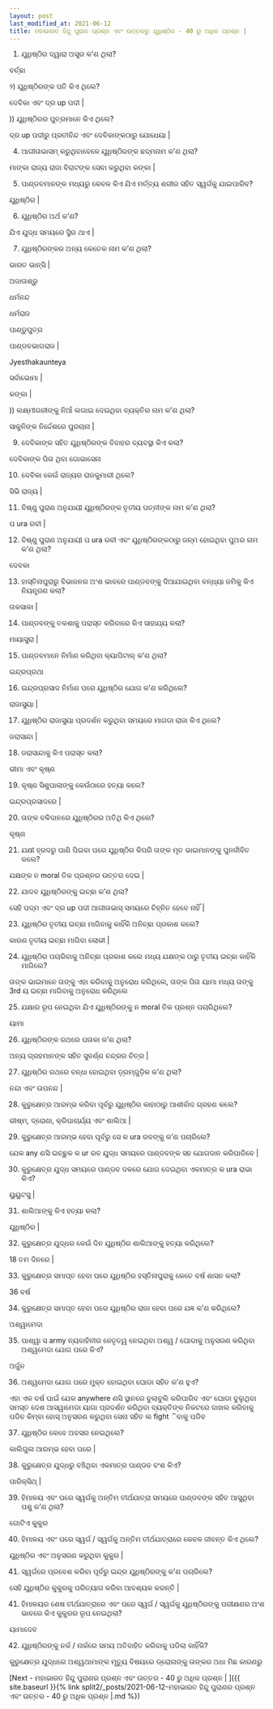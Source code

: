 ```yaml
---
layout: post
last_modified_at: 2021-06-12
title: ମହାଭାରତ ହିନ୍ଦୁ ପୁରାଣ ପ୍ରଶ୍ନ ଏବଂ ଉତ୍ତରରୁ ଯୁଧିଷ୍ଠିର - 40 ରୁ ଅଧିକ ପ୍ରଶ୍ନ |
---
```


1) ଯୁଧିଷ୍ଠିର ଦ୍ୱାରା ଅସ୍ତ୍ର କ’ଣ ଥିଲା?

ବର୍ଚ୍ଛା

୨) ଯୁଧିଷ୍ଠିରଙ୍କ ପତି କିଏ ଥିଲେ?

ଦେବିକା ଏବଂ ଦ୍ର up ପଦୀ |

)) ଯୁଧିଷ୍ଠିରର ପୁତ୍ରମାନେ କିଏ ଥିଲେ?

ଦ୍ର up ପଦୀରୁ ପ୍ରତୀବିନ୍ଦ ଏବଂ ଦେବିକାଙ୍କଠାରୁ ଯୋଧେୟା |

 
4) ଆଗୀତାଭାସମ୍ କରୁଥିବାବେଳେ ଯୁଧିଷ୍ଠିରଙ୍କ ଛଦ୍ମନାମ କ’ଣ ଥିଲା?

ମାଙ୍କା ରାଜ୍ୟ ରାଜା ବିରାଟଙ୍କ ସେବା କରୁଥିବା କଙ୍କା |

5) ପାଣ୍ଡବମାନଙ୍କ ମଧ୍ୟରୁ କେବଳ କିଏ ଯିଏ ମର୍ତ୍ତ୍ୟ ଶରୀର ସହିତ ସ୍ୱର୍ଗକୁ ଯାଇପାରିବ?

ଯୁଧିଷ୍ଠିର |

6) ଯୁଧିଷ୍ଠିର ଅର୍ଥ କ’ଣ?

ଯିଏ ଯୁଦ୍ଧ ସମୟରେ ସ୍ଥିର ଥାଏ |

7) ଯୁଧିଷ୍ଠିରଙ୍କର ଅନ୍ୟ କେତେକ ନାମ କ’ଣ ଥିଲା?

ଭାରତ ଭାନ୍ସି |

ଅଜାତାଶ୍ରୁ

ଧର୍ମନନ୍ଦ

ଧର୍ମରାଜ

ପାଣ୍ଡୁପୁତ୍ର

ପାଣ୍ଡବଭାଗରାଜ |

Jyesthakaunteya

ସର୍ବାଭୋମା |

କଙ୍କା |

)) ଲକ୍ଷ୍ମୀଗରୀଙ୍କୁ ନିଆଁ ଲଗାଇ ଦେଇଥିବା ବ୍ୟକ୍ତିର ନାମ କ’ଣ ଥିଲା?

ସାକୁନିଙ୍କ ନିର୍ଦ୍ଦେଶରେ ପୁରଚାନା |

9) ଦେବିକାଙ୍କ ସହିତ ଯୁଧିଷ୍ଠିରଙ୍କ ବିବାହର ବ୍ୟବସ୍ଥା କିଏ କଲା?

ଦେବିକାଙ୍କ ପିତା ଥିବା ଗୋଭାସେନା

10) ଦେବିକା କେଉଁ ରାଜ୍ୟର ରାଜକୁମାରୀ ଥିଲେ?

ସିଭି ରାଜ୍ୟ |

11) ବିଷ୍ଣୁ ପୁରାଣ ଅନୁଯାୟୀ ଯୁଧିଷ୍ଠିରଙ୍କ ତୃତୀୟ ପତ୍ନୀଙ୍କ ନାମ କ’ଣ ଥିଲା?

ପ ura ରବୀ |

12) ବିଷ୍ଣୁ ପୁରାଣ ଅନୁଯାୟୀ ପ ura ରବୀ ଏବଂ ଯୁଧିଷ୍ଠିରଙ୍କଠାରୁ ଜନ୍ମ ହୋଇଥିବା ପୁଅର ନାମ କ’ଣ ଥିଲା?

ଦେବକା

13) ହାସ୍ତିନାପୁରାରୁ ବିଭାଜନର ଅଂଶ ଭାବରେ ପାଣ୍ଡବଙ୍କୁ ଦିଆଯାଇଥିବା ବନ୍ଧ୍ୟା ଜମିକୁ କିଏ ନିୟନ୍ତ୍ରଣ କଲା?

ତାକସାକା |

14) ପାଣ୍ଡବଙ୍କୁ ତକଶାକୁ ପରାସ୍ତ କରିବାରେ କିଏ ସାହାଯ୍ୟ କଲା?

ମାୟାସୁରା |

15) ପାଣ୍ଡବମାନେ ନିର୍ମାଣ କରିଥିବା କ୍ୟାପିଟାଲ୍ କ’ଣ ଥିଲା?

ଇନ୍ଦ୍ରପ୍ରଥା

16) ଇନ୍ଦ୍ରପ୍ରସାଦ ନିର୍ମାଣ ପରେ ଯୁଧିଷ୍ଠିର ଯୋଗ କ’ଣ କରିଥିଲେ?

ରାଜାସୁୟା |

17) ଯୁଧିଷ୍ଠିର ରାଜାସୁୟା ପ୍ରଦର୍ଶନ କରୁଥିବା ସମୟରେ ମାଗଡା ରାଜା କିଏ ଥିଲେ?

ଜରାସାନ୍ଦା |

18) ଜରାସାନ୍ଦାକୁ କିଏ ପରାସ୍ତ କଲା?

ଭୀମା ଏବଂ କୃଷ୍ଣ

19) କୃଷ୍ଣ ସିଶୁପାଲାଙ୍କୁ କେଉଁଠାରେ ହତ୍ୟା କଲେ?

ଇନ୍ଦ୍ରପ୍ରସାଦରେ |

20) ତାଙ୍କ ବଳିଦାନରେ ଯୁଧିଷ୍ଠିରର ଅତିଥି କିଏ ଥିଲେ?

କୃଷ୍ଣ

21) ଯକ୍ଷୀ ହ୍ରଦରୁ ପାଣି ପିଇବା ପରେ ଯୁଧିଷ୍ଠିର କିପରି ତାଙ୍କ ମୃତ ଭାଇମାନଙ୍କୁ ପୁନର୍ଜୀବିତ କଲେ?

ଯକ୍ଷଙ୍କ ନ moral ତିକ ପ୍ରଶ୍ନର ଉତ୍ତର ଦେଇ |

22) ଯାଦବ ଯୁଧିଷ୍ଠିରଙ୍କୁ ଇଚ୍ଛା କ’ଣ ଥିଲା?

ସେହି ପଦ୍ମ ଏବଂ ଦ୍ର up ପଦୀ ଆଗୀତାଭାସ୍ ସମୟରେ ଚିହ୍ନିତ ହେବେ ନାହିଁ |
 
23) ଯୁଧିଷ୍ଠିର ତୃତୀୟ ଇଚ୍ଛା ମାଗିବାକୁ କାହିଁକି ଅନିଚ୍ଛା ପ୍ରକାଶ କଲେ?

କାରଣ ତୃତୀୟ ଇଚ୍ଛା ମାଗିବା ଲୋଭୀ |

24) ଯୁଧିଷ୍ଠିର ପଚାରିବାକୁ ଅନିଚ୍ଛା ପ୍ରକାଶ କଲେ ମଧ୍ୟ ଯକ୍ଷଙ୍କ ଠାରୁ ତୃତୀୟ ଇଚ୍ଛା କାହିଁକି ମାଗିଲେ?

ତାଙ୍କ ଭାଇମାନେ ତାଙ୍କୁ ଏହା କରିବାକୁ ଅନୁରୋଧ କରିଥିଲେ, ତାଙ୍କ ପିତା ୟାମା ମଧ୍ୟ ତାଙ୍କୁ 3rd ୟ ଇଚ୍ଛା ମାଗିବାକୁ ଅନୁରୋଧ କରିଥିଲେ

25) ଯକ୍ଷାର ରୂପ ନେଇଥିବା ଯିଏ ଯୁଧିଷ୍ଠିରଙ୍କୁ ନ moral ତିକ ପ୍ରଶ୍ନ ପଚାରିଥିଲେ?

ୟାମା

26) ଯୁଧିଷ୍ଠିରଙ୍କ ରଥରେ ପତାକା କ’ଣ ଥିଲା?

ଅନ୍ୟ ଗ୍ରହମାନଙ୍କ ସହିତ ସୁବର୍ଣ୍ଣ ଚନ୍ଦ୍ରର ଚିତ୍ର |

27) ଯୁଧିଷ୍ଠିର ରଥରେ ବନ୍ଧା ହୋଇଥିବା ଡ଼୍ରମ୍ଗୁଡ଼ିକ କ’ଣ ଥିଲା?

ନନ୍ଦା ଏବଂ ଉପନନ୍ଦ |

28) କୁରୁକ୍ଷେତ୍ର ଆରମ୍ଭ କରିବା ପୂର୍ବରୁ ଯୁଧିଷ୍ଠିର କାହାଠାରୁ ଆଶୀର୍ବାଦ ଗ୍ରହଣ କଲେ?

ଭୀଷ୍ମ, ଦ୍ରୋଣା, କ୍ରିପାଚାର୍ଯ୍ୟ ଏବଂ ଶାଲିଆ |

29) କୁରୁକ୍ଷେତ୍ର ଆରମ୍ଭ ହେବା ପୂର୍ବରୁ ସେ କ ura ରବଙ୍କୁ କ’ଣ ପଚାରିଲେ?

ଯେକ any ଣସି ଇଚ୍ଛୁକ କ ur ରବ ଯୁଦ୍ଧ ସମୟରେ ପାଣ୍ଡବଙ୍କ ସହ ଯୋଗଦାନ କରିପାରିବେ |

30) କୁରୁକ୍ଷେତ୍ର ଯୁଦ୍ଧ ସମୟରେ ପାଣ୍ଡବ ଦଳରେ ଯୋଗ ଦେଇଥିବା ଏକମାତ୍ର କ ura ରାଭା କିଏ?

ୟୁୟୁଟସୁ |

31) ଶାଲିଆଙ୍କୁ କିଏ ହତ୍ୟା କଲା?

ଯୁଧିଷ୍ଠିର |

32) କୁରୁକ୍ଷେତ୍ର ଯୁଦ୍ଧର କେଉଁ ଦିନ ଯୁଧିଷ୍ଠିର ଶାଲିଆଙ୍କୁ ହତ୍ୟା କରିଥିଲେ?

18 ତମ ଦିନରେ |

33) କୁରୁକ୍ଷେତ୍ର ସମାପ୍ତ ହେବା ପରେ ଯୁଧିଷ୍ଠିର ହସ୍ତିନାପୁରାକୁ କେତେ ବର୍ଷ ଶାସନ କଲା?

36 ବର୍ଷ

34) କୁରୁକ୍ଷେତ୍ର ସମାପ୍ତ ହେବା ପରେ ଯୁଧିଷ୍ଠିର ରାଜା ହେବା ପରେ ଯଜ୍ଞ କ’ଣ କରିଥିଲେ?

ଅଶ୍ୱାମେଦା

35) ପାଶ୍ୱା ସ army ନ୍ୟବାହିନୀର ନେତୃତ୍ୱ ନେଇଥିବା ଅଶ୍ୱ / ଘୋଡାକୁ ଅନୁସରଣ କରିଥିବା ଅଶ୍ୱମେଦା ଯୋଗ ପରେ କିଏ?

ଅର୍ଜୁନ

36) ଅଶ୍ୱମେଦା ଯୋଗ ପରେ ମୁକ୍ତ ହୋଇଥିବା ଘୋଡା ସହିତ କ’ଣ ହୁଏ?

ଏହା ଏକ ବର୍ଷ ପାଇଁ ଯେକ anywhere ଣସି ସ୍ଥାନରେ ବୁଲାବୁଲି କରିପାରିବ ଏବଂ ଘୋଡା ବୁଲୁଥିବା ସମସ୍ତ ଦେଶ ଆସୱାମେଡା ୟାଗା ପ୍ରଦର୍ଶନ କରିଥିବା ବ୍ୟକ୍ତିଙ୍କ ନିକଟରେ ଦାଖଲ କରିବାକୁ ପଡିବ କିମ୍ବା ହୋସ୍ ଅନୁସରଣ କରୁଥିବା ସେନା ସହିତ ଲ fight ିବାକୁ ପଡିବ

37) ଯୁଧିଷ୍ଠିର କେବେ ଅବସର ନେଇଥିଲେ?

କାଲିଗୁଳା ଆରମ୍ଭ ହେବା ପରେ |

38) କୁରୁକ୍ଷେତ୍ର ଯୁଦ୍ଧରୁ ବଞ୍ଚିଥିବା ଏକମାତ୍ର ପାଣ୍ଡବ ବଂଶ କିଏ?

ପାରିକ୍ସିଥ୍ |

39) ହିମାଳୟ ଏବଂ ପରେ ସ୍ୱର୍ଗକୁ ଅନ୍ତିମ ତୀର୍ଥଯାତ୍ରା ସମୟରେ ପାଣ୍ଡବଙ୍କ ସହିତ ଆସୁଥିବା ପଶୁ କ’ଣ ଥିଲା?

ଗୋଟିଏ କୁକୁର

40) ହିମାଳୟ ଏବଂ ପରେ ସ୍ୱର୍ଗ / ସ୍ୱର୍ଗକୁ ଅନ୍ତିମ ତୀର୍ଥଯାତ୍ରାରେ କେବଳ ଜୀବନ୍ତ କିଏ ଥିଲେ?

ଯୁଧିଷ୍ଠିର ଏବଂ ଅନୁସରଣ କରୁଥିବା କୁକୁର |

41) ସ୍ୱର୍ଗରେ ପ୍ରବେଶ କରିବା ପୂର୍ବରୁ ଇନ୍ଦ୍ର ଯୁଧିଷ୍ଠିରଙ୍କୁ କ’ଣ ପଚାରିଲେ?

ସେହି ଯୁଧିଷ୍ଠିର କୁକୁରକୁ ପରିତ୍ୟାଗ କରିବା ଆବଶ୍ୟକ କରନ୍ତି |

41) ହିମାଳୟର ଶେଷ ତୀର୍ଥଯାତ୍ରାରେ ଏବଂ ପରେ ସ୍ୱର୍ଗ / ସ୍ୱର୍ଗକୁ ଯୁଧିଷ୍ଠିରଙ୍କୁ ପରୀକ୍ଷଣର ଅଂଶ ଭାବରେ କିଏ କୁକୁରର ରୂପ ନେଇଥିଲା?

ୟାମାଦେବ

42) ଯୁଧିଷ୍ଠିରଙ୍କୁ ନର୍କ / ନାର୍କରେ ସମୟ ଅତିବାହିତ କରିବାକୁ ପଡିଲା କାହିଁକି?

କୁରୁକ୍ଷେତ୍ର ଯୁଦ୍ଧରେ ଅଶ୍ୱଥାମାଙ୍କ ମୃତ୍ୟୁ ବିଷୟରେ ଡ୍ରୋନାଙ୍କୁ ତାଙ୍କର ଅଧା ମିଛ କାରଣରୁ

[Next - ମହାଭାରତ ହିନ୍ଦୁ ପୁରାଣର ପ୍ରଶ୍ନ ଏବଂ ଉତ୍ତର - 40 ରୁ ଅଧିକ ପ୍ରଶ୍ନ | ]({{ site.baseurl }}{% link  split2/_posts/2021-06-12-ମହାଭାରତ ହିନ୍ଦୁ ପୁରାଣର ପ୍ରଶ୍ନ ଏବଂ ଉତ୍ତର - 40 ରୁ ଅଧିକ ପ୍ରଶ୍ନ |.md %})
